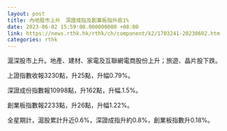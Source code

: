 ```yaml
---
layout: post
title: 內地股市上升　深證成指及創業板指升逾1%
date: 2023-06-02 15:59:00.000000000 +08:00
link: https://news.rthk.hk/rthk/ch/component/k2/1703241-20230602.htm
categories: rthk
---
```


滬深股市上升。地產、建材、家電及互聯網電商股份上升；旅遊、晶片股下跌。

上證指數收報3230點，升25點，升幅0.79%。

深證成份指數報10998點，升162點，升幅.1.5%。

創業板指數報2233點，升26點，升幅1.22%。

全星期計，滬股累計升近0.6%，深證成指升約0.8%，創業板指數升0.18%。

